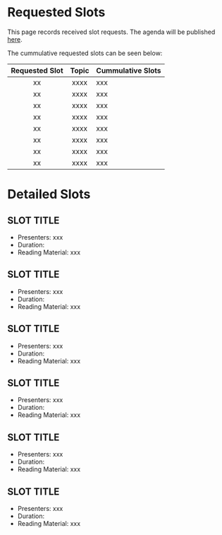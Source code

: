 # Requested Slots

This page records received slot requests. The agenda will be published [here](https://github.com/ietf-wg-nmop/IETF-Meetings/blob/main/120/agenda.md).

The cummulative requested slots can be seen below:

| Requested Slot          | Topic              | Cummulative Slots      |
|:-------------:|:-----------------:|:----------------|
| xx | xxxx | xxx    |
| xx | xxxx | xxx    |
| xx | xxxx | xxx    |
| xx | xxxx | xxx    |
| xx | xxxx | xxx    |
| xx | xxxx | xxx    |
| xx | xxxx | xxx    |
| xx | xxxx | xxx    |

# Detailed Slots

## SLOT TITLE

 * Presenters: xxx
 * Duration:
 * Reading Material: xxx

## SLOT TITLE

 * Presenters: xxx
 * Duration:
 * Reading Material: xxx

## SLOT TITLE

 * Presenters: xxx
 * Duration:
 * Reading Material: xxx

## SLOT TITLE

 * Presenters: xxx
 * Duration:
 * Reading Material: xxx

## SLOT TITLE

 * Presenters: xxx
 * Duration:
 * Reading Material: xxx

## SLOT TITLE

 * Presenters: xxx
 * Duration:
 * Reading Material: xxx 
